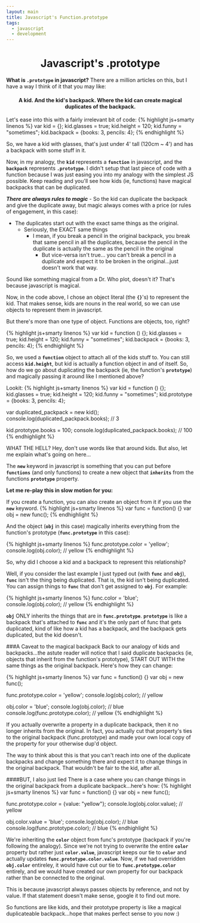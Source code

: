 ```yaml
---
layout: main
title: Javascript's Function.prototype
tags:
  - javascript
  - development
---
```

# <center>Javascript's .prototype</center>
__What is `.prototype` in javascript?__ There are a million articles on this, but I have a way I think of it that you may like:
#### <center>A kid.  And the kid's backpack.  Where the kid can create magical duplicates of the backpack.</center>
Let's ease into this with a fairly irrelevant bit of code:
{% highlight js+smarty linenos %}
var kid = {};
kid.glasses = true;
kid.height = 120;
kid.funny = "sometimes";
kid.backpack = {books: 3, pencils: 4};
{% endhighlight %}

So, we have a kid with glasses, that's just under 4' tall (120cm ~ 4') and has a backpack with some stuff in it.

Now, in my analogy, the **`kid`** represents a **`function`** in javascript, and the **`backpack`** represents **`.prototype`**. I didn't setup that last piece of code with a function because I was just easing you into my analogy with the simplest JS possible.  Keep reading and you'll see how kids (ie, functions) have magical backpacks that can be duplicated.

***There are always rules to magic*** - So the kid can duplicate the backpack and give the duplicate away, but magic always comes with a price (or rules of engagement, in this case):

* The duplicates start out with the exact same things as the original.
  * Seriously, the EXACT same things
    * I mean, if you break a pencil in the original backpack, you break that same pencil in all the duplicates, because the pencil in the duplicate is actually the same as the pencil in the original
      * But vice-versa isn't true... you can't break a pencil in a duplicate and expect it to be broken in the original...just doesn't work that way.

Sound like something magical from a Dr. Who plot, doesn't it?  That's because javascript is magical.

Now, in the code above, I chose an object literal (the **`{}`**'s) to represent the kid.  That makes sense, kids are nouns in the real world, so we can use objects to represent them in javascript.

But there's more than one type of object.  Functions are objects, too, right?

{% highlight js+smarty linenos %}
var kid = function () {};
kid.glasses = true;
kid.height = 120;
kid.funny = "sometimes";
kid.backpack = {books: 3, pencils: 4};
{% endhighlight %}

So, we used a **`function`** object to attach all of the kids stuff to.  You can still access **`kid.height`**, but kid is actually a function object in and of itself.  So, how do we go about duplicating the backpack (ie, the function's **`prototype`**) and magically passing it around like I mentioned above?

Lookit:
{% highlight js+smarty linenos %}
var kid = function () {};
kid.glasses = true;
kid.height = 120;
kid.funny = "sometimes";
kid.prototype = {books: 3, pencils: 4};

var duplicated_packpack = new kid();
console.log(duplicated_packpack.books); // 3

kid.prototype.books = 100;
console.log(duplicated_packpack.books); // 100
{% endhighlight %}

WHAT THE HELL?  Hey, don't use words like that around kids.  But also, let me explain what's going on here...

The **`new`** keyword in javascript is something that you can put before **`functions`** (and only functions) to create a new object that **`inherits`** from the functions **`prototype`** property.

**Let me re-play this in slow motion for you:**

If you create a function, you can also create an object from it if you use the **`new`** keyword.
{% highlight js+smarty linenos %}
var func = function() {}
var obj = new func();
{% endhighlight %}

And the object (**`obj`** in this case) magically inherits everything from the function's prototype (**`func.prototype`** in this case):

{% highlight js+smarty linenos %}
func.prototype.color = 'yellow';
console.log(obj.color); // yellow
{% endhighlight %}

So, why did I choose a kid and a backpack to represent this relationship?

Well, if you consider the last example I just typed out (with **`func`** and **`obj`**), **`func`** isn't the thing being duplicated.  That is, the kid isn't being duplicated.  You can assign things to **`func`** that don't get assigned to **`obj`**.  For example: 

{% highlight js+smarty linenos %}
func.color = 'blue';
console.log(obj.color); // yellow
{% endhighlight %}

**`obj`** ONLY inherits the things that are in **`func.prototype`**.  **`prototype`** is like a backpack that's attached to **`func`** and it's the only part of func that gets duplicated, kind of like how a kid has a backpack, and the backpack gets duplicated, but the kid doesn't.

###A Caveat to the magical backpack
Back to our analogy of kids and backpacks...the astute reader will notice that I said duplicate backpacks (ie, objects that inherit from the function's prototype), START OUT WITH the same things as the original backpack.  Here's how they can change:

{% highlight js+smarty linenos %}
var func = function() {}
var obj = new func();

func.prototype.color = 'yellow';
console.log(obj.color); // yellow

obj.color = 'blue';
console.log(obj.color); // blue
console.log(func.prototype.color); // yellow
{% endhighlight %}

If you actually overwrite a property in a duplicate backpack, then it no longer inherits from the original.  In fact, you actually cut that property's ties to the original backpack (func.prototype) and made your own local copy of the property for your otherwise dup'd object.

The way to think about this is that you can't reach into one of the duplicate backpacks and change something there and expect it to change things in the original backpack.  That wouldn't be fair to the kid, after all.  

####BUT, I also just lied
There is a case where you can change things in the original backpack from a duplicate backpack...here's how:
{% highlight js+smarty linenos %}
var func = function() {}
var obj = new func();

func.prototype.color = {value: "yellow"};
console.log(obj.color.value); // yellow

obj.color.value = 'blue';
console.log(obj.color); // blue
console.log(func.prototype.color); // blue
{% endhighlight %}

We're inheriting the **`color`** object from func's prototype (backpack if you're following the analogy).  Since we're not trying to overwrite the entire **`color`** property but rather just **`color.value`**, javascript keeps our tie to **`color`** and actually updates **`func.prototype.color.value`**.  Now, if we had overridden **`obj.color`** entireley, it would have cut our tie to **`func.prototype.color`** entirely, and we would have created our own property for our backpack rather than be connected to the original.

This is because javascript always passes objects by reference, and not by value.  If that statement doesn't make sense, google it to find out more.

So functions are like kids, and their prototype property is like a magical duplicateable backpack...hope that makes perfect sense to you now :)


